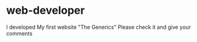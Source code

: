 # web-developer
I developed My first website "The Generics"
Please check it and give your comments 
